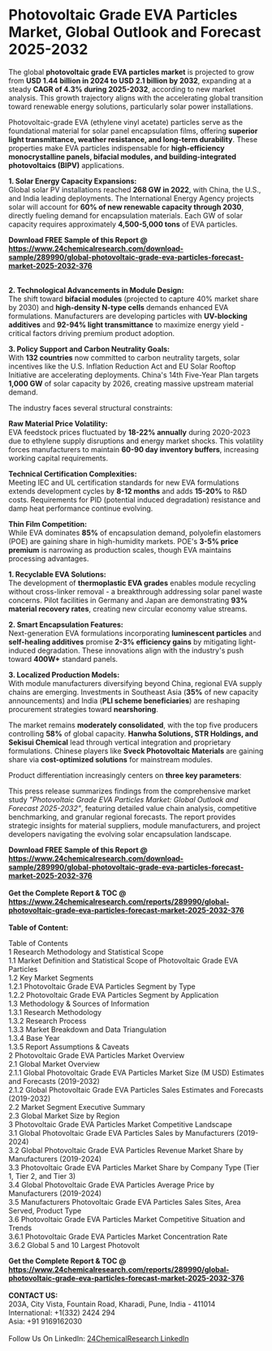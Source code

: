 <h1>Photovoltaic Grade EVA Particles Market, Global Outlook and Forecast 2025-2032</h1><p>The global <strong>photovoltaic grade EVA particles market</strong> is projected to grow from <strong>USD 1.44 billion in 2024 to USD 2.1 billion by 2032</strong>, expanding at a steady <strong>CAGR of 4.3% during 2025-2032</strong>, according to new market analysis. This growth trajectory aligns with the accelerating global transition toward renewable energy solutions, particularly solar power installations.</p><p>Photovoltaic-grade EVA (ethylene vinyl acetate) particles serve as the foundational material for solar panel encapsulation films, offering <strong>superior light transmittance, weather resistance, and long-term durability</strong>. These properties make EVA particles indispensable for <strong>high-efficiency monocrystalline panels, bifacial modules, and building-integrated photovoltaics (BIPV)</strong> applications.</p><p><strong>1. Solar Energy Capacity Expansions:</strong><br>
Global solar PV installations reached <strong>268 GW in 2022</strong>, with China, the U.S., and India leading deployments. The International Energy Agency projects solar will account for <strong>60% of new renewable capacity through 2030</strong>, directly fueling demand for encapsulation materials. Each GW of solar capacity requires approximately <strong>4,500-5,000 tons</strong> of EVA particles.</p><div><b>Download FREE Sample of this Report @ 
            <a href="https://www.24chemicalresearch.com/download-sample/289990/global-photovoltaic-grade-eva-particles-forecast-market-2025-2032-376">
            https://www.24chemicalresearch.com/download-sample/289990/global-photovoltaic-grade-eva-particles-forecast-market-2025-2032-376</a></b></div><br><p><strong>2. Technological Advancements in Module Design:</strong><br>
The shift toward <strong>bifacial modules</strong> (projected to capture 40% market share by 2030) and <strong>high-density N-type cells</strong> demands enhanced EVA formulations. Manufacturers are developing particles with <strong>UV-blocking additives</strong> and <strong>92-94% light transmittance</strong> to maximize energy yield - critical factors driving premium product adoption.</p><p><strong>3. Policy Support and Carbon Neutrality Goals:</strong><br>
With <strong>132 countries</strong> now committed to carbon neutrality targets, solar incentives like the U.S. Inflation Reduction Act and EU Solar Rooftop Initiative are accelerating deployments. China's 14th Five-Year Plan targets <strong>1,000 GW</strong> of solar capacity by 2026, creating massive upstream material demand.</p><p>The industry faces several structural constraints:</p><p><strong>Raw Material Price Volatility:</strong><br>
	EVA feedstock prices fluctuated by <strong>18-22% annually</strong> during 2020-2023 due to ethylene supply disruptions and energy market shocks. This volatility forces manufacturers to maintain <strong>60-90 day inventory buffers</strong>, increasing working capital requirements.</p><p><strong>Technical Certification Complexities:</strong><br>
	Meeting IEC and UL certification standards for new EVA formulations extends development cycles by <strong>8-12 months</strong> and adds <strong>15-20%</strong> to R&amp;D costs. Requirements for PID (potential induced degradation) resistance and damp heat performance continue evolving.</p><p><strong>Thin Film Competition:</strong><br>
	While EVA dominates <strong>85%</strong> of encapsulation demand, polyolefin elastomers (POE) are gaining share in high-humidity markets. POE's <strong>3-5% price premium</strong> is narrowing as production scales, though EVA maintains processing advantages.</p><p><strong>1. Recyclable EVA Solutions:</strong><br>
The development of <strong>thermoplastic EVA grades</strong> enables module recycling without cross-linker removal - a breakthrough addressing solar panel waste concerns. Pilot facilities in Germany and Japan are demonstrating <strong>93% material recovery rates</strong>, creating new circular economy value streams.</p><p><strong>2. Smart Encapsulation Features:</strong><br>
Next-generation EVA formulations incorporating <strong>luminescent particles</strong> and <strong>self-healing additives</strong> promise <strong>2-3% efficiency gains</strong> by mitigating light-induced degradation. These innovations align with the industry's push toward <strong>400W+</strong> standard panels.</p><p><strong>3. Localized Production Models:</strong><br>
With module manufacturers diversifying beyond China, regional EVA supply chains are emerging. Investments in Southeast Asia (<strong>35%</strong> of new capacity announcements) and India (<strong>PLI scheme beneficiaries</strong>) are reshaping procurement strategies toward <strong>nearshoring</strong>.</p><p>The market remains <strong>moderately consolidated</strong>, with the top five producers controlling <strong>58%</strong> of global capacity. <strong>Hanwha Solutions, STR Holdings, and Sekisui Chemical</strong> lead through vertical integration and proprietary formulations. Chinese players like <strong>Sveck Photovoltaic Materials</strong> are gaining share via <strong>cost-optimized solutions</strong> for mainstream modules.</p><p>Product differentiation increasingly centers on <strong>three key parameters</strong>:</p><p>This press release summarizes findings from the comprehensive market study <em>"Photovoltaic Grade EVA Particles Market: Global Outlook and Forecast 2025-2032"</em>, featuring detailed value chain analysis, competitive benchmarking, and granular regional forecasts. The report provides strategic insights for material suppliers, module manufacturers, and project developers navigating the evolving solar encapsulation landscape.</p><div><b>Download FREE Sample of this Report @ 
            <a href="https://www.24chemicalresearch.com/download-sample/289990/global-photovoltaic-grade-eva-particles-forecast-market-2025-2032-376">
            https://www.24chemicalresearch.com/download-sample/289990/global-photovoltaic-grade-eva-particles-forecast-market-2025-2032-376</a></b></div><br><div><b>Get the Complete Report & TOC @ 
            <a href="https://www.24chemicalresearch.com/reports/289990/global-photovoltaic-grade-eva-particles-forecast-market-2025-2032-376">
            https://www.24chemicalresearch.com/reports/289990/global-photovoltaic-grade-eva-particles-forecast-market-2025-2032-376</a></b></div><br>
            <b>Table of Content:</b><p>Table of Contents<br />
1 Research Methodology and Statistical Scope<br />
1.1 Market Definition and Statistical Scope of Photovoltaic Grade EVA Particles<br />
1.2 Key Market Segments<br />
1.2.1 Photovoltaic Grade EVA Particles Segment by Type<br />
1.2.2 Photovoltaic Grade EVA Particles Segment by Application<br />
1.3 Methodology & Sources of Information<br />
1.3.1 Research Methodology<br />
1.3.2 Research Process<br />
1.3.3 Market Breakdown and Data Triangulation<br />
1.3.4 Base Year<br />
1.3.5 Report Assumptions & Caveats<br />
2 Photovoltaic Grade EVA Particles Market Overview<br />
2.1 Global Market Overview<br />
2.1.1 Global Photovoltaic Grade EVA Particles Market Size (M USD) Estimates and Forecasts (2019-2032)<br />
2.1.2 Global Photovoltaic Grade EVA Particles Sales Estimates and Forecasts (2019-2032)<br />
2.2 Market Segment Executive Summary<br />
2.3 Global Market Size by Region<br />
3 Photovoltaic Grade EVA Particles Market Competitive Landscape<br />
3.1 Global Photovoltaic Grade EVA Particles Sales by Manufacturers (2019-2024)<br />
3.2 Global Photovoltaic Grade EVA Particles Revenue Market Share by Manufacturers (2019-2024)<br />
3.3 Photovoltaic Grade EVA Particles Market Share by Company Type (Tier 1, Tier 2, and Tier 3)<br />
3.4 Global Photovoltaic Grade EVA Particles Average Price by Manufacturers (2019-2024)<br />
3.5 Manufacturers Photovoltaic Grade EVA Particles Sales Sites, Area Served, Product Type<br />
3.6 Photovoltaic Grade EVA Particles Market Competitive Situation and Trends<br />
3.6.1 Photovoltaic Grade EVA Particles Market Concentration Rate<br />
3.6.2 Global 5 and 10 Largest Photovolt</p><div><b>Get the Complete Report & TOC @ 
            <a href="https://www.24chemicalresearch.com/reports/289990/global-photovoltaic-grade-eva-particles-forecast-market-2025-2032-376">
            https://www.24chemicalresearch.com/reports/289990/global-photovoltaic-grade-eva-particles-forecast-market-2025-2032-376</a></b></div><br><b>CONTACT US:</b><br>
            203A, City Vista, Fountain Road, Kharadi, Pune, India - 411014<br>
            International: +1(332) 2424 294<br>
            Asia: +91 9169162030 <br><br>
            Follow Us On LinkedIn: <a href="https://www.linkedin.com/company/24chemicalresearch/">24ChemicalResearch LinkedIn</a>